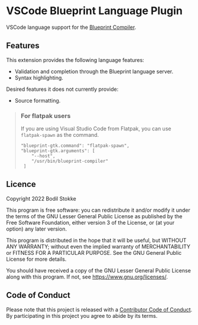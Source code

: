 # VSCode Blueprint Language Plugin

VSCode language support for the
[Blueprint Compiler](https://gitlab.gnome.org/jwestman/blueprint-compiler).

## Features

This extension provides the following language features:

-   Validation and completion through the Blueprint language server.
-   Syntax highlighting.

Desired features it does not currently provide:

-   Source formatting.

> ### For flatpak users
>
> If you are using Visual Studio Code from Flatpak, you can use `flatpak-spawn` as the command.
>
> ```
> "blueprint-gtk.command": "flatpak-spawn",
> "blueprint-gtk.arguments": [
>     "--host",
>     "/usr/bin/blueprint-compiler"
>  ]
> ```

## Licence

Copyright 2022 Bodil Stokke

This program is free software: you can redistribute it and/or modify it under the terms of the GNU
Lesser General Public License as published by the Free Software Foundation, either version 3 of the
License, or (at your option) any later version.

This program is distributed in the hope that it will be useful, but WITHOUT ANY WARRANTY; without
even the implied warranty of MERCHANTABILITY or FITNESS FOR A PARTICULAR PURPOSE. See the GNU
General Public License for more details.

You should have received a copy of the GNU Lesser General Public License along with this program. If
not, see <https://www.gnu.org/licenses/>.

## Code of Conduct

Please note that this project is released with a [Contributor Code of Conduct][coc]. By
participating in this project you agree to abide by its terms.

[coc]: https://github.com/bodil/vscode-file-browser/blob/master/CODE_OF_CONDUCT.md

